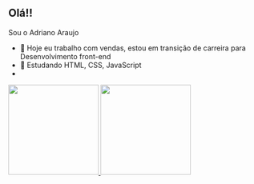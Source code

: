 ## Olá!! 
Sou o Adriano Araujo

- 🔭 Hoje eu trabalho com vendas, estou em transição de carreira para Desenvolvimento front-end
- 🌱 Estudando HTML, CSS, JavaScript
- 
<div>
  <a href="https://github.com/adrianoardev">
  <img height="180em" src="https://github-readme-stats.vercel.app/api?username=adrianoardev&show_icons=true&theme=dark&include_all_commits=true&count_private=true"/>
  <img height="180em" src="https://github-readme-stats.vercel.app/api/top-langs/?username=adrianoardev&layout=compact&langs_count=7&theme=dark"/>
</div>
  
